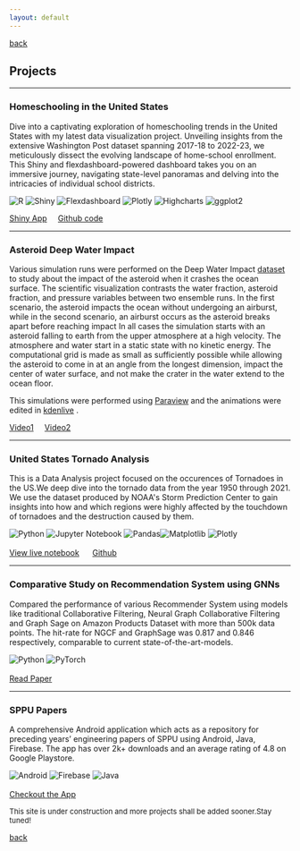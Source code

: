 ```yaml
---
layout: default
---
```


[back](./)

## Projects     

---

### Homeschooling in the United States
Dive into a captivating exploration of homeschooling trends in the United States with my latest data visualization project. Unveiling insights from the extensive Washington Post dataset spanning 2017-18 to 2022-23, we meticulously dissect the evolving landscape of home-school enrollment. This Shiny and flexdashboard-powered dashboard takes you on an immersive journey, navigating state-level panoramas and delving into the intricacies of individual school districts. 

![R](https://img.shields.io/badge/R-%23276DC3.svg?style=for-the-badge&logo=r&logoColor=white)
![Shiny](https://img.shields.io/badge/Shiny-%238E69AF.svg?style=for-the-badge&logo=RStudio&logoColor=white)
![Flexdashboard](https://img.shields.io/badge/flexdashboard-%2338B2AC.svg?style=for-the-badge&logo=R&logoColor=white)
![Plotly](https://img.shields.io/badge/Plotly-%233F4F75.svg?style=for-the-badge&logo=plotly&logoColor=white)
![Highcharts](https://img.shields.io/badge/Highcharts-%23F18F01.svg?style=for-the-badge&logo=highcharts&logoColor=white)
![ggplot2](https://img.shields.io/badge/ggplot2-%23276DC3.svg?style=for-the-badge&logo=r&logoColor=white) 

<a href = 'https://homeschooling-dashboard.shinyapps.io/Homeschooling-Dasboard/' target="_blank">Shiny App</a>&nbsp; &nbsp;   &nbsp;<a href = 'https://github.com/the-soham/homeschooling-dashboard' target="_blank">Github code</a>

---

### Asteroid Deep Water Impact

Various simulation runs were performed on the Deep Water Impact [dataset](https://sciviscontest2018.org/wp-content/uploads/sites/19/2017/09/DeepWaterImpactEnsembleDataSet_Revision1.pdf) to study about the impact of the asteroid when it crashes the ocean surface.
The scientific visualization contrasts the water fraction, asteroid fraction, and pressure variables between two ensemble runs. In the first scenario, the asteroid impacts the ocean without undergoing an airburst, while in the second scenario, an airburst occurs as the asteroid breaks apart before reaching impact In all cases the simulation starts with an asteroid falling to earth from the upper atmosphere at a high velocity. The atmosphere and water start in a static state with
no kinetic energy. The computational grid is made as small as sufficiently possible while allowing the asteroid to come in at an angle from the longest dimension, impact the center of water surface, and not make the crater in the water extend to the ocean floor.

This simulations were performed using [Paraview](https://www.paraview.org/) and the animations were edited in [kdenlive](https://kdenlive.org/) .

<a href = 'https://www.youtube.com/watch?v=w8eOmpjxavU' target="_blank">Video1</a>&nbsp; &nbsp;   &nbsp;<a href = 'https://www.youtube.com/watch?v=6AbhstzLuBw' target="_blank">Video2</a>

---

### United States Tornado Analysis

This is a Data Analysis project focused on the occurences of Tornadoes in the US.We deep dive into the tornado data from the year 1950 through 2021.
We use the dataset produced by NOAA's Storm Prediction Center to gain insights into how and which regions were highly affected by the touchdown of tornadoes
and the destruction caused by them.

![Python](https://img.shields.io/badge/python-3670A0?style=for-the-badge&logo=python&logoColor=ffdd54) ![Jupyter Notebook](https://img.shields.io/badge/jupyter-%23FA0F00.svg?style=for-the-badge&logo=jupyter&logoColor=white) ![Pandas](https://img.shields.io/badge/pandas-%23150458.svg?style=for-the-badge&logo=pandas)![Matplotlib](https://img.shields.io/badge/Matplotlib-%23ffffff.svg?style=for-the-badge&logo=Matplotlib&logoColor=black)  ![Plotly](https://img.shields.io/badge/Plotly-%233F4F75.svg?style=for-the-badge&logo=plotly&logoColor=white) \
\
<a href = 'https://www.sohambhagwat.tech/us-tornado-analysis/' target="_blank">View live notebook</a> &nbsp; &nbsp;   &nbsp;<a href = 'https://github.com/the-soham/us-tornado-analysis/' target="_blank">Github</a>

---

### Comparative Study on Recommendation System using GNNs

Compared the performance of various Recommender System using models like traditional Collaborative Filtering, Neural Graph Collaborative Filtering and Graph Sage
on Amazon Products Dataset with more than 500k data points. The hit-rate for NGCF and GraphSage was 0.817 and 0.846 respectively, comparable to current state-of-the-art-models.

![Python](https://img.shields.io/badge/python-3670A0?style=for-the-badge&logo=python&logoColor=ffdd54) ![PyTorch](https://img.shields.io/badge/PyTorch-%23EE4C2C.svg?style=for-the-badge&logo=PyTorch&logoColor=white) \
\
<a href = '/pdf/Graph_Analytics_Final_Report (2).pdf' target="_blank">Read Paper</a>

---

### SPPU Papers

A comprehensive Android application which acts as a repository for preceding years’ engineering papers
of SPPU using Android, Java, Firebase. The app has over 2k+ downloads and an average rating of 4.8 on Google Playstore.

![Android](https://img.shields.io/badge/Android-3DDC84?style=for-the-badge&logo=android&logoColor=white)  ![Firebase](https://img.shields.io/badge/Firebase-039BE5?style=for-the-badge&logo=Firebase&logoColor=white)  ![Java](https://img.shields.io/badge/java-%23ED8B00.svg?style=for-the-badge&logo=openjdk&logoColor=white) \
\
<a href = 'https://play.google.com/store/apps/details?id=com.sppupapers' target="_blank">Checkout the App</a>

<p style="font-size:13px">This site is under construction and more projects shall be added sooner.Stay tuned!</p>

[back](./)
